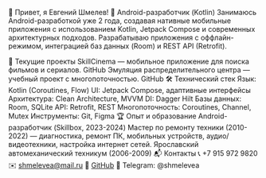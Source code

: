 👋 Привет, я Евгений Шмелев!
📱 Android-разработчик (Kotlin)
Занимаюсь Android-разработкой уже 2 года, создавая нативные мобильные приложения с использованием Kotlin, Jetpack Compose и современных архитектурных подходов. Разрабатываю приложения с оффлайн-режимом, интеграцией баз данных (Room) и REST API (Retrofit).

🚀 Текущие проекты
SkillCinema — мобильное приложение для поиска фильмов и сериалов. GitHub
Эмуляция распределительного центра — учебный проект с многопоточностью. GitHub
🛠 Технический стек
Язык: Kotlin (Coroutines, Flow)
UI: Jetpack Compose, адаптивные интерфейсы
Архитектура: Clean Architecture, MVVM
DI: Dagger Hilt
Базы данных: Room, SQLite
API: Retrofit, REST
Многопоточность: Coroutines, Channel, Mutex
Инструменты: Git, Figma
🏆 Опыт и образование
Android-разработчик (Skillbox, 2023-2024)
Мастер по ремонту техники (2010-2022) — диагностика, ремонт ПК, мобильных устройств, аудио/видеотехники, настройка интернет сетей.
Ярославский автомеханический техникум (2006-2009)
📬 Контакты
📞 +7 915 972 9820
✉️ shmelevea@mail.ru
🔗 [GitHub](https://github.com/shmelevea/)
💬 Telegram: @shmelevea
